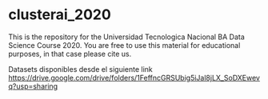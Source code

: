 # clusterai_2020

This is the repository for the Universidad Tecnologica Nacional BA Data Science Course 2020.  You are free to use this material for educational purposes, in that case please cite us.



Datasets disponibles desde el siguiente link https://drive.google.com/drive/folders/1FeffncGRSUbig5iJal8jLX_SoDXEwevq?usp=sharing
